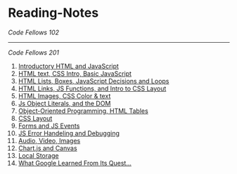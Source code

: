# Reading-Notes #

_Code Fellows 102_

---
_Code Fellows 201_ 
1. [Introductory HTML and JavaScript](https://sunny-lee3.github.io/reading-notes/class-01)
1. [HTML text, CSS Intro, Basic JavaScript](https://sunny-lee3.github.io/reading-notes/class-02) 
1. [HTML Lists, Boxes, JavaScript Decisions and Loops](https://sunny-lee3.github.io/reading-notes/class-03) 
1. [HTML Links, JS Functions, and Intro to CSS Layout](https://sunny-lee3.github.io/reading-notes/class-04)
1. [HTML Images, CSS Color & text](https://sunny-lee3.github.io/reading-notes/class-05) 
1. [Js Object Literals, and the DOM](https://sunny-lee3.github.io/reading-notes/class-06) 
1. [Object-Oriented Programming, HTML Tables](https://sunny-lee3.github.io/reading-notes/class-07) 
1. [CSS Layout](https://sunny-lee3.github.io/reading-notes/class-08) 
1. [Forms and JS Events](https://sunny-lee3.github.io/reading-notes/class-09) 
1. [JS Error Handeling and Debugging](https://sunny-lee3.github.io/reading-notes/class-10) 
1. [Audio, Video, Images](https://sunny-lee3.github.io/reading-notes/class-11) 
1. [Chart.js and Canvas](https://sunny-lee3.github.io/reading-notes/class-12)
1. [Local Storage](https://sunny-lee3.github.io/reading-notes/class-13)
1. [What Google Learned From Its Quest... ](https://sunny-lee3.github.io/reading-notes/class-14a)
